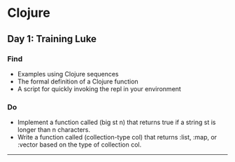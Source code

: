 # Clojure

## Day 1: Training Luke

### Find

* Examples using Clojure sequences
* The formal definition of a Clojure function
* A script for quickly invoking the repl in your environment

### Do
* Implement a function called (big st n) that returns true if a string st is
longer than n characters.
* Write a function called (collection-type col) that returns :list, :map, or :vector based on the type of collection col.

---
